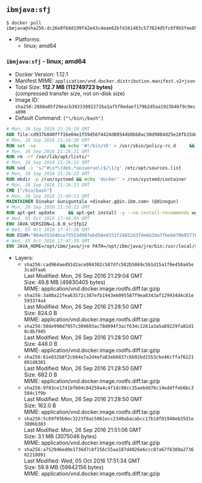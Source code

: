 ## `ibmjava:sfj`

```console
$ docker pull ibmjava@sha256:dc26e0fb8d199f42e43c4eae62bfd161483c577024d5fc6f9b5fee855859a097
```

-	Platforms:
	-	linux; amd64

### `ibmjava:sfj` - linux; amd64

-	Docker Version: 1.12.1
-	Manifest MIME: `application/vnd.docker.distribution.manifest.v2+json`
-	Total Size: **112.7 MB (112749723 bytes)**  
	(compressed transfer size, not on-disk size)
-	Image ID: `sha256:2888a05f29eacb39233892272ba1af5f0edae7179b2d5aa1923b46f9c9eca896`
-	Default Command: `["\/bin\/bash"]`

```dockerfile
# Mon, 26 Sep 2016 21:26:19 GMT
ADD file:cd937b840fff16e04e1f59d56f4424d08544b0bb8ac30d9804d25e28fb15ded3 in / 
# Mon, 26 Sep 2016 21:26:20 GMT
RUN set -xe 		&& echo '#!/bin/sh' > /usr/sbin/policy-rc.d 	&& echo 'exit 101' >> /usr/sbin/policy-rc.d 	&& chmod +x /usr/sbin/policy-rc.d 		&& dpkg-divert --local --rename --add /sbin/initctl 	&& cp -a /usr/sbin/policy-rc.d /sbin/initctl 	&& sed -i 's/^exit.*/exit 0/' /sbin/initctl 		&& echo 'force-unsafe-io' > /etc/dpkg/dpkg.cfg.d/docker-apt-speedup 		&& echo 'DPkg::Post-Invoke { "rm -f /var/cache/apt/archives/*.deb /var/cache/apt/archives/partial/*.deb /var/cache/apt/*.bin || true"; };' > /etc/apt/apt.conf.d/docker-clean 	&& echo 'APT::Update::Post-Invoke { "rm -f /var/cache/apt/archives/*.deb /var/cache/apt/archives/partial/*.deb /var/cache/apt/*.bin || true"; };' >> /etc/apt/apt.conf.d/docker-clean 	&& echo 'Dir::Cache::pkgcache ""; Dir::Cache::srcpkgcache "";' >> /etc/apt/apt.conf.d/docker-clean 		&& echo 'Acquire::Languages "none";' > /etc/apt/apt.conf.d/docker-no-languages 		&& echo 'Acquire::GzipIndexes "true"; Acquire::CompressionTypes::Order:: "gz";' > /etc/apt/apt.conf.d/docker-gzip-indexes 		&& echo 'Apt::AutoRemove::SuggestsImportant "false";' > /etc/apt/apt.conf.d/docker-autoremove-suggests
# Mon, 26 Sep 2016 21:26:21 GMT
RUN rm -rf /var/lib/apt/lists/*
# Mon, 26 Sep 2016 21:26:22 GMT
RUN sed -i 's/^#\s*\(deb.*universe\)$/\1/g' /etc/apt/sources.list
# Mon, 26 Sep 2016 21:26:23 GMT
RUN mkdir -p /run/systemd && echo 'docker' > /run/systemd/container
# Mon, 26 Sep 2016 21:26:23 GMT
CMD ["/bin/bash"]
# Mon, 26 Sep 2016 21:49:53 GMT
MAINTAINER Dinakar Guniguntala <dinakar.g@in.ibm.com> (@dinogun)
# Mon, 26 Sep 2016 21:50:22 GMT
RUN apt-get update     && apt-get install -y --no-install-recommends wget ca-certificates     && rm -rf /var/lib/apt/lists/*
# Wed, 05 Oct 2016 17:46:05 GMT
ENV JAVA_VERSION=1.8.0_sr3fp12
# Wed, 05 Oct 2016 17:47:38 GMT
RUN ESUM="064e553d4bce75553d987ebd58e0331f24852d3f4e6b3da7fbeb670b057780b8"     && BASE_URL="https://public.dhe.ibm.com/ibmdl/export/pub/systems/cloud/runtimes/java/meta/"     && YML_FILE="sfj/linux/x86_64/index.yml"     && wget -q -U UA_IBM_JAVA_Docker -O /tmp/index.yml $BASE_URL/$YML_FILE     && JAVA_URL=$(cat /tmp/index.yml | sed -n '/'$JAVA_VERSION'/{n;p}' | sed -n 's/\s*uri:\s//p' | tr -d '\r')     && wget -q -U UA_IBM_JAVA_Docker -O /tmp/ibm-java.bin $JAVA_URL     && echo "$ESUM  /tmp/ibm-java.bin" | sha256sum -c -     && echo "INSTALLER_UI=silent" > /tmp/response.properties     && echo "USER_INSTALL_DIR=/opt/ibm/java" >> /tmp/response.properties     && echo "LICENSE_ACCEPTED=TRUE" >> /tmp/response.properties     && mkdir -p /opt/ibm     && chmod +x /tmp/ibm-java.bin     && /tmp/ibm-java.bin -i silent -f /tmp/response.properties     && rm -f /tmp/response.properties     && rm -f /tmp/index.yml     && rm -f /tmp/ibm-java.bin
# Wed, 05 Oct 2016 17:47:39 GMT
ENV JAVA_HOME=/opt/ibm/java/jre PATH=/opt/ibm/java/jre/bin:/usr/local/sbin:/usr/local/bin:/usr/sbin:/usr/bin:/sbin:/bin
```

-	Layers:
	-	`sha256:cad964aed91d2ace084302c587dfc502b5869c5b1d15a1f0e458a45e3cadfaa6`  
		Last Modified: Mon, 26 Sep 2016 21:29:04 GMT  
		Size: 49.8 MB (49830405 bytes)  
		MIME: application/vnd.docker.image.rootfs.diff.tar.gzip
	-	`sha256:3a80a22fea63572c387efb1943e6095587f9ea8343af129934d4c81e593374a4`  
		Last Modified: Mon, 26 Sep 2016 21:28:50 GMT  
		Size: 824.0 B  
		MIME: application/vnd.docker.image.rootfs.diff.tar.gzip
	-	`sha256:50de990d7957c304603ac78d094f3acf634c1261a3a5a89229fa81d18cdb7945`  
		Last Modified: Mon, 26 Sep 2016 21:28:50 GMT  
		Size: 448.0 B  
		MIME: application/vnd.docker.image.rootfs.diff.tar.gzip
	-	`sha256:61e032b8f2cb04e7a2d4efa83eb6837c6b92bd1553cbe46cffa76121091d8301`  
		Last Modified: Mon, 26 Sep 2016 21:28:50 GMT  
		Size: 682.0 B  
		MIME: application/vnd.docker.image.rootfs.diff.tar.gzip
	-	`sha256:9f03ce1741bf604c84258a4c4f1dc98cc35aebdd76c14ed4ffeb6bc3584c1f9b`  
		Last Modified: Mon, 26 Sep 2016 21:28:50 GMT  
		Size: 162.0 B  
		MIME: application/vnd.docker.image.rootfs.diff.tar.gzip
	-	`sha256:5c69f05b0ec3223f0ac5861ecc2340abacabcc17b1df81948eb35d1e3806b383`  
		Last Modified: Mon, 26 Sep 2016 21:51:06 GMT  
		Size: 3.1 MB (3075046 bytes)  
		MIME: application/vnd.docker.image.rootfs.diff.tar.gzip
	-	`sha256:a7529d6ed0e1736d7c8f256c55aa187d4026e6ccc87a67f6389a273602218091`  
		Last Modified: Wed, 05 Oct 2016 17:51:34 GMT  
		Size: 59.8 MB (59842156 bytes)  
		MIME: application/vnd.docker.image.rootfs.diff.tar.gzip
